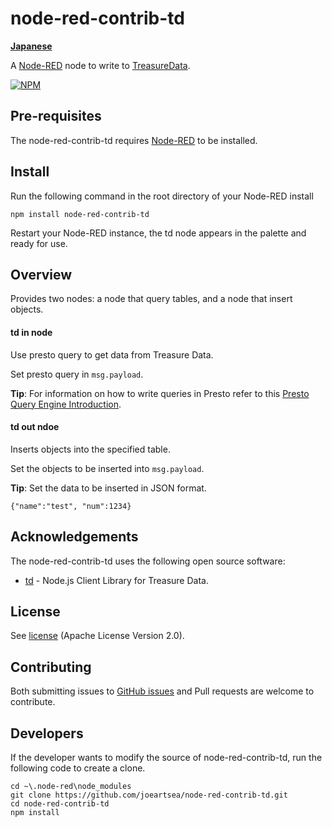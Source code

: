 node-red-contrib-td
========================

[**Japanese**](./README_ja.md)


A <a href="http://nodered.org" target="_new">Node-RED</a> node to write to <a href="http://www.treasuredata.com/" target="_new">TreasureData</a>.

[![NPM](https://nodei.co/npm/node-red-contrib-td.png?downloads=true)](https://nodei.co/npm/node-red-contrib-td/)


Pre-requisites
-------

The node-red-contrib-td requires <a href="http://nodered.org" target="_new">Node-RED</a> to be installed.

Install
-------

Run the following command in the root directory of your Node-RED install

    npm install node-red-contrib-td

Restart your Node-RED instance, the td node appears in the palette and ready for use.

Overview
-------

Provides two nodes: a node that query tables, and a node that insert objects.

#### td in node

Use presto query to get data from Treasure Data.

Set presto query in `msg.payload`.

**Tip**: For information on how to write queries in Presto refer to this [Presto Query Engine Introduction](https://support.treasuredata.com/hc/en-us/articles/360001457427).

#### td out ndoe

Inserts objects into the specified table.

Set the objects to be inserted into `msg.payload`.

**Tip**: Set the data to be inserted in JSON format.
```
{"name":"test", "num":1234}
```


Acknowledgements
----------------

The node-red-contrib-td uses the following open source software:

- [td](https://github.com/treasure-data/td-client-node) - Node.js Client Library for Treasure Data.


License
-------

See [license](https://github.com/joeartsea/node-red-contrib-td/blob/master/LICENSE) (Apache License Version 2.0).


Contributing
-------

Both submitting issues to [GitHub issues](https://github.com/joeartsea/node-red-contrib-td/issues) and Pull requests are welcome to contribute.


Developers
-------

If the developer wants to modify the source of node-red-contrib-td, run the following code to create a clone.

```
cd ~\.node-red\node_modules
git clone https://github.com/joeartsea/node-red-contrib-td.git
cd node-red-contrib-td
npm install
```
